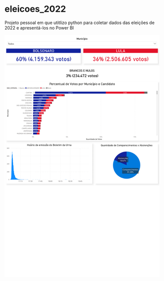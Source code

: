 # eleicoes_2022
Projeto pessoal em que utitlizo python para coletar dados das eleições de 2022 e apresentá-los no Power BI

![alt text](https://github.com/devairmjunior/eleicoes_2022/blob/master/dashboard_eleicoes_2_turno_parana_2022-1.png)

